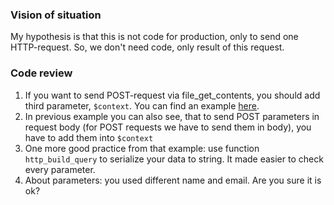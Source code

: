 ### Vision of situation
My hypothesis is that this is not code for production, only to send one HTTP-request. So, we don't need code, only result of this request.

### Code review
1. If you want to send POST-request via file_get_contents, you should add third parameter, `$context`. You can find an example [here](https://stackoverflow.com/questions/2445276/how-to-post-data-in-php-using-file-get-contents). 
2. In previous example you can also see, that to send POST parameters in request body (for POST requests we have to send them in body), you have to add them into `$context`
3. One more good practice from that example: use function `http_build_query` to serialize your data to string. It made easier to check every parameter.
4. About parameters: you used different name and email. Are you sure it is ok?